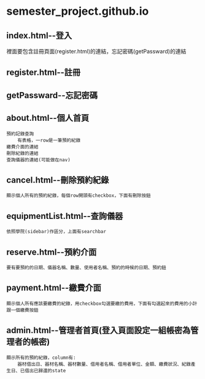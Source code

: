 # semester_project.github.io
## index.html--登入
裡面要包含註冊頁面(register.html)的連結，忘記密碼(getPassward)的連結
## register.html--註冊
## getPassward--忘記密碼
## about.html--個人首頁
    預約記錄查詢
        有表格，一row是一筆預約紀錄
    繳費介面的連結
    刪除紀錄的連結
    查詢儀器的連結(可能做在nav)
## cancel.html--刪除預約紀錄
    顯示個人所有的預約紀錄，每個row開頭有checkbox，下面有刪除按鈕
## equipmentList.html--查詢儀器
    依照學院(sidebar)作區分，上面有searchbar
## reserve.html--預約介面
    要有要預約的日期、儀器名稱、數量、使用者名稱、預約的時候的日期、預約鈕
## payment.html--繳費介面
    顯示個人所有應該要繳費的紀錄，用checkbox勾選要繳的費用，下面有勾選起來的費用的小計跟一個繳費按鈕
## admin.html--管理者首頁(登入頁面設定一組帳密為管理者的帳密)
    顯示所有的預約紀錄，column有:
        器材借出日、器材名稱、器材數量、借用者名稱、借用者單位、金額、繳費狀況、紀錄產生日、已借出已歸還的state

